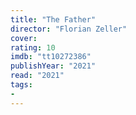 ```yaml
---
title: "The Father"
director: "Florian Zeller"
cover: 
rating: 10
imdb: "tt10272386"
publishYear: "2021"
read: "2021"
tags:
- 
---
```

